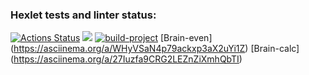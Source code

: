 ### Hexlet tests and linter status:
[![Actions Status](https://github.com/panechek/frontend-project-lvl1/workflows/hexlet-check/badge.svg)](https://github.com/panechek/frontend-project-lvl1/actions)
<a href="https://codeclimate.com/github/codeclimate/codeclimate/maintainability"><img src="https://api.codeclimate.com/v1/badges/a99a88d28ad37a79dbf6/maintainability" /></a>
[![build-project ](https://github.com/panechek/frontend-project-lvl1//workflows/lint-project/badge.svg)](https://github.com/panechek/frontend-project-lvl1/actions)
[Brain-even] (https://asciinema.org/a/WHyVSaN4p79ackxp3aX2uYi1Z)
[Brain-calc] (https://asciinema.org/a/27Iuzfa9CRG2LEZnZiXmhQbTI)